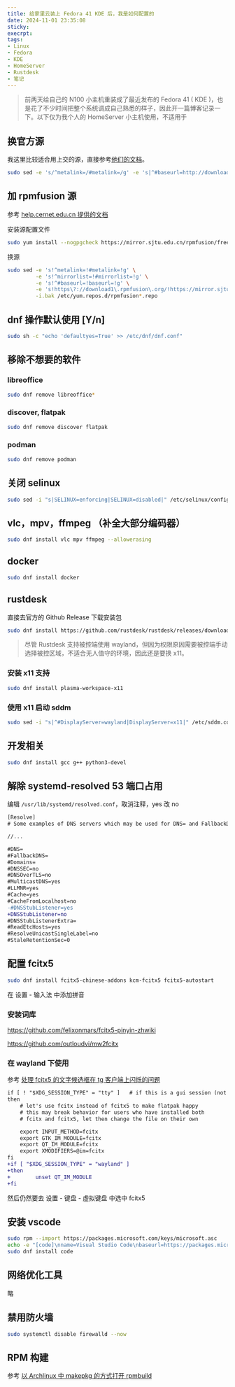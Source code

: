 ```yaml
---
title: 给家里云装上 Fedora 41 KDE 后，我是如何配置的
date: 2024-11-01 23:35:08
sticky:
execrpt:
tags:
- Linux
- Fedora
- KDE
- HomeServer
- Rustdesk
- 笔记
---
```


> 前两天给自己的 N100 小主机重装成了最近发布的 Fedora 41 ( KDE )，也是花了不少时间把整个系统调成自己熟悉的样子，因此开一篇博客记录一下。以下仅为我个人的 HomeServer 小主机使用，不适用于

## 换官方源

我这里比较适合用上交的源，直接参考[他们的文档](https://mirrors.sjtug.sjtu.edu.cn/docs/fedora/linux)。

```bash
sudo sed -e 's/^metalink=/#metalink=/g' -e 's|^#baseurl=http://download.example/pub/|baseurl=https://mirror.sjtu.edu.cn/|g' -i.bak /etc/yum.repos.d/{fedora.repo,fedora-updates.repo}
```

## 加 rpmfusion 源

参考 [help.cernet.edu.cn 提供的文档](https://help.mirrors.cernet.edu.cn/rpmfusion/?mirror=SJTUG-Siyuan)

安装源配置文件

```bash
sudo yum install --nogpgcheck https://mirror.sjtu.edu.cn/rpmfusion/free/fedora/rpmfusion-free-release-$(rpm -E %fedora).noarch.rpm https://mirror.sjtu.edu.cn/rpmfusion/nonfree/fedora/rpmfusion-nonfree-release-$(rpm -E %fedora).noarch.rpm
```

换源

```bash
sudo sed -e 's!^metalink=!#metalink=!g' \
         -e 's!^mirrorlist=!#mirrorlist=!g' \
         -e 's!^#baseurl=!baseurl=!g' \
         -e 's!https\?://download1\.rpmfusion\.org/!https://mirror.sjtu.edu.cn/rpmfusion/!g' \
         -i.bak /etc/yum.repos.d/rpmfusion*.repo
```

## dnf 操作默认使用 [Y/n]

```bash
sudo sh -c "echo 'defaultyes=True' >> /etc/dnf/dnf.conf"
```

## 移除不想要的软件

### libreoffice

```bash
sudo dnf remove libreoffice*
```

### discover, flatpak

```bash
sudo dnf remove discover flatpak
```

### podman

```bash
sudo dnf remove podman
```

## 关闭 selinux

```bash
sudo sed -i "s|SELINUX=enforcing|SELINUX=disabled|" /etc/selinux/config
```

## vlc，mpv，ffmpeg （补全大部分编码器）

```bash
sudo dnf install vlc mpv ffmpeg --allowerasing
```

## docker

```bash
sudo dnf install docker
```

## rustdesk

直接去官方的 Github Release 下载安装包

```bash
sudo dnf install https://github.com/rustdesk/rustdesk/releases/download/1.3.2/rustdesk-1.3.2-0.x86_64.rpm
```

> 尽管 Rustdesk 支持被控端使用 wayland，但因为权限原因需要被控端手动选择被控区域，不适合无人值守的环境，因此还是要换 x11。

### 安装 x11 支持

```bash
sudo dnf install plasma-workspace-x11
```

### 使用 x11 启动 sddm

```bash
sudo sed -i "s|^#DisplayServer=wayland|DisplayServer=x11|" /etc/sddm.conf
```

## 开发相关

```bash
sudo dnf install gcc g++ python3-devel
```

## 解除 systemd-resolved 53 端口占用

编辑 `/usr/lib/systemd/resolved.conf`，取消注释，yes 改 no

```diff
[Resolve]
# Some examples of DNS servers which may be used for DNS= and FallbackDNS=:

//...

#DNS=
#FallbackDNS=
#Domains=
#DNSSEC=no
#DNSOverTLS=no
#MulticastDNS=yes
#LLMNR=yes
#Cache=yes
#CacheFromLocalhost=no
-#DNSStubListener=yes
+DNSStubListener=no
#DNSStubListenerExtra=
#ReadEtcHosts=yes
#ResolveUnicastSingleLabel=no
#StaleRetentionSec=0
```

## 配置 fcitx5

```bash
sudo dnf install fcitx5-chinese-addons kcm-fcitx5 fcitx5-autostart
```

在 设置 - 输入法 中添加拼音

### 安装词库

https://github.com/felixonmars/fcitx5-pinyin-zhwiki

https://github.com/outloudvi/mw2fcitx

### 在 wayland 下使用

参考 [处理 fcitx5 的文字候选框在 tg 客户端上闪烁的问题](/2022/07/03/fcitx5-blinking-on-tg-under-wayland-kde/)

```diff
if [ ! "$XDG_SESSION_TYPE" = "tty" ]   # if this is a gui session (not tty)
then
    # let's use fcitx instead of fcitx5 to make flatpak happy
    # this may break behavior for users who have installed both
    # fcitx and fcitx5, let then change the file on their own

    export INPUT_METHOD=fcitx
    export GTK_IM_MODULE=fcitx
    export QT_IM_MODULE=fcitx
    export XMODIFIERS=@im=fcitx
fi
+if [ "$XDG_SESSION_TYPE" = "wayland" ]
+then
+        unset QT_IM_MODULE
+fi
```

然后仍然要去 设置 - 键盘 - 虚拟键盘 中选中 fcitx5

## 安装 vscode

```bash
sudo rpm --import https://packages.microsoft.com/keys/microsoft.asc
echo -e "[code]\nname=Visual Studio Code\nbaseurl=https://packages.microsoft.com/yumrepos/vscode\nenabled=1\ngpgcheck=1\ngpgkey=https://packages.microsoft.com/keys/microsoft.asc" | sudo tee /etc/yum.repos.d/vscode.repo > /dev/null
sudo dnf install code
```

## 网络优化工具

略

## 禁用防火墙

```bash
sudo systemctl disable firewalld --now
```

## RPM 构建

参考 [以 Archlinux 中 makepkg 的方式打开 rpmbuild](/2024/05/03/open-rpmbuild-in-the-way-of-archlinux-makepkg/)